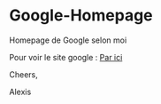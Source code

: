 # Google-Homepage
Homepage de Google selon moi

Pour voir le site google : [Par ici](https://alexis-fourthies.github.io/Google/index.html)

Cheers,

Alexis
